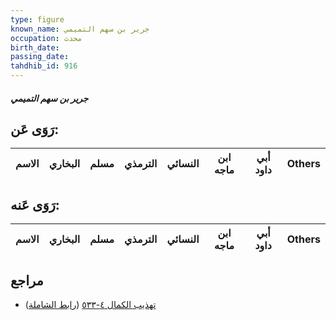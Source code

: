 ```yaml
---
type: figure
known_name: جرير بن سهم التميمي
occupation: محدث
birth_date:
passing_date:
tahdhib_id: 916
---
```

##### جرير بن سهم التميمي

## رَوَى عَن:
| الاسم | البخاري | مسلم | الترمذي | النسائي | ابن ماجه | أبي داود | Others |
| ----- | ------- | ---- | ------- | ------- | -------- | -------- | ------ |
## رَوَى عَنه:
| الاسم | البخاري | مسلم | الترمذي | النسائي | ابن ماجه | أبي داود | Others |
| ----- | ------- | ---- | ------- | ------- | -------- | -------- | ------ |
## مراجع
- [تهذيب الكمال ٤-٥٣٣](obsidian://open?vault=Tahdhib-al-Kamal&file=Figures/٩١٦-جرير%20بن%20سهم%20التميمي) ([رابط الشاملة](https://shamela.ws/book/3722/2047))